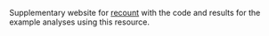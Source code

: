 Supplementary website for [recount](https://jhubiostatistics.shinyapps.io/recount/) with the code and results for the example analyses using this resource.